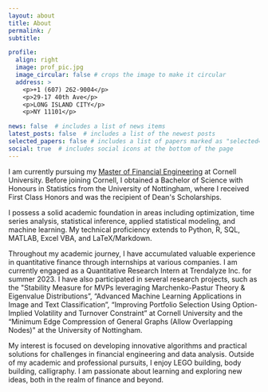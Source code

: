 ```yaml
---
layout: about
title: About
permalink: /
subtitle:

profile:
  align: right
  image: prof_pic.jpg
  image_circular: false # crops the image to make it circular
  address: >
    <p>+1 (607) 262-9004</p>
    <p>29-17 40th Ave</p>
    <p>LONG ISLAND CITY</p>
    <p>NY 11101</p>

news: false  # includes a list of news items
latest_posts: false  # includes a list of the newest posts
selected_papers: false # includes a list of papers marked as "selected={true}"
social: true  # includes social icons at the bottom of the page
---
```

I am currently pursuing my [Master of Financial Engineering](https://www.orie.cornell.edu/orie/cfem) at Cornell University. Before joining Cornell, I obtained a Bachelor of Science with Honours in Statistics from the University of Nottingham, where I received First Class Honors and was the recipient of Dean's Scholarships.

I possess a solid academic foundation in areas including optimization, time series analysis, statistical inference, applied statistical modeling, and machine learning. My technical proficiency extends to Python, R, SQL, MATLAB, Excel VBA, and LaTeX/Markdown. 

Throughout my academic journey, I have accumulated valuable experience in quantitative finance through internships at various companies. I am currently engaged as a Quantitative Research Intern at Trendalyze Inc. for summer 2023. I have also participated in several research projects, such as the "Stability Measure for MVPs leveraging Marchenko-Pastur Theory & Eigenvalue Distributions”, “Advanced Machine Learning Applications in Image and Text Classification”, “Improving Portfolio Selection Using Option-Implied Volatility and Turnover Constraint” at Cornell University and the “Minimum Edge Compression of General Graphs (Allow Overlapping Nodes)" at the University of Nottingham. 

My interest is focused on developing innovative algorithms and practical solutions for challenges in financial engineering and data analysis. Outside of my academic and professional pursuits, I enjoy LEGO building, body building, calligraphy. I am passionate about learning and exploring new ideas, both in the realm of finance and beyond.